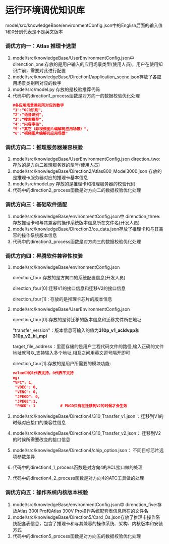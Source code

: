 # 运行环境调优知识库

model/src/knowledgeBase/environmentConfig.json中的English后面的输入值 1和0分别代表是不是英文版本

###  调优方向一：Atlas 推理卡选型

1. model/src/knowledgeBase/UserEnvironmentConfig.json中
   direnction_one:存放的是用户输入的应用场景类型(使用人员)，用户在使用知识库前，需要对此进行配置
2. model/src/knowledgeBase/Direction1/application_scene.json存放了各应用场景类别所对应的数字
3. model/src/model.py  存放的是校验推荐代码
4. 代码中的direction1_process函数是对方向一的数据校验优化处理
   ```json
   #各应用场景类别所对应的数字
   "1":"OCR识别",
   "2":"语音识别",
   "3":"搜索推荐",
   "4":"内容审核",
   "5":"其它（非视频图片编解码应用场景）",
   "6":"视频图片编解码应用场景"
   ```

###  调优方向二：推理服务器兼容校验

1. model/src/knowledgeBase/UserEnvironmentConfig.json
   direction_two:存放的是方向二推理服务器的型号(使用人员)
2. model/src/knowledgeBase/Direction2/Atlas800_Model3000.json 存放的是推理卡服务器对应的推理卡基本信息
3. model/src/model.py  存放的是推理卡和推理服务器的校验代码
4. 代码中的direction2_process函数是对方向二的数据校验优化处理


###  调优方向三：基础软件适配

1. model/src/knowledgeBase/environmentConfig.json中
   direnction_three:存放推理卡和与其兼容的操作系统版本信息所在文件名(开发人员)
2. model/src/knowledgeBase/Direction3/os_data.json存放了推理卡和与其兼容的操作系统版本信息
3. 代码中的direction3_process函数是对方向三的数据校验优化处理

### 调优方向四：昇腾软件兼容性校验

1. model/src/knowledgeBase/environmentConfig.json  

   direction_four:存放的是方向四的系统配置信息(开发人员)

   direction_four[0]:迁移V1的接口信息和迁移V2的接口信息

   direction_four[1] : 存放的是推理卡芯片的版本信息

2. model/src/knowledgeBase/UserEnvironmentConfig.json

   direction_four[0]:存放的是待迁移的版本信息和迁移文件所在地址

   ​	"transfer_version"：版本信息可输入的值为**310p_v1_acldvpp**和**310p_v2_hi_mpi**

   ​	target_file_address：里面存储的是用户工程代码文件的路径,输入正确的文件地址就可以,支持输入多个地址,相互之间用英文逗号隔开即可

   direction_four[1]:存放的是用户所需要的模块功能:

   

   ```json
   value中的1代表支持，0代表不支持
   eg:
   "VPC": 1,
    "VDEC": 0,
    "VENC": 0,
    "JPEGD": 0,
    "JPEGE":1,
    "PNGD": 1           # PNGD只有在迁移到V2的时候才会生效
   ```
   
4. model/src/knowledgeBase/Direction4/310_Transfer_v1.json ：迁移到V1的时候对应接口的兼容性信息

5. model/src/knowledgeBase/Direction4/310_Transfer_v2.json： 迁移到V2的时候所需要改变的接口信息

6. model/src/knowledgeBase/Direction4/chip_option.json： 不同目标芯片选项参数差异

7. 代码中的direction4_1_process函数是对方向4的ACL接口做的处理

8. 代码中的direction4_2_process函数是对方向4的ATC工具做的处理

### 调优方向五：操作系统内核版本校验

1. model/src/knowledgeBase/environmentConfig.json中
   direnction_five:存放Atlas 300I Pro和Atlas 300V Pro操作系统配套表信息所在的文件名
2. model/src/knowledgeBase/Direction5/Card_Os.json存放了推理卡操作系统配套表信息，包含了推理卡和与其兼容的操作系统、架构、内核版本和安装方式
3. 代码中的direction5_process函数是对方向五的数据校验优化处理



   